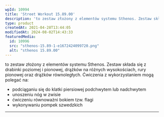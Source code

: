 ```yaml
---
wpId: 10994
title: 'Street Workout 15.89.00'
description: 'to zestaw złożony z elementów systemu Sthenos. Zestaw składa się z drabinki poziomej i pionowej, drążków na różnych wysokościach, rury pionowej oraz drążków równoległych. Ćwiczenia z wykorzystaniem mogą polegać na: podciąganiu się do klatki piersiowej podchwytem lub nadchwytem unoszeniu nóg w zwisie ćwiczeniu równoważni bokiem tzw. flagi wykonywaniu pompek szwedzkich'
type: product
createdAt: 2021-04-28T13:44:05
modifiedAt: 2024-08-02T14:43:33
featuredMedia:
  id: 10996
  src: "sthenos-15.89-1-e1672424099720.png"
  alt: "sthenos 15.89.00"
---
```



to zestaw złożony z elementów systemu Sthenos. Zestaw składa się z drabinki poziomej i pionowej, drążków na różnych wysokościach, rury pionowej oraz drążków równoległych. Ćwiczenia z wykorzystaniem mogą polegać na:

*   podciąganiu się do klatki piersiowej podchwytem lub nadchwytem
*   unoszeniu nóg w zwisie
*   ćwiczeniu równoważni bokiem tzw. flagi
*   wykonywaniu pompek szwedzkich

* * *